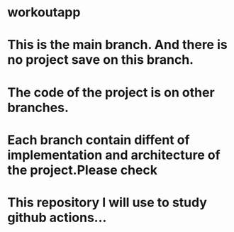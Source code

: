 # workoutapp
# This is the main branch. And there is no project save on this branch.
# The code of the project is on other branches.
# Each branch contain diffent of implementation and architecture of the project.Please check
# This repository I will use to study github actions...
